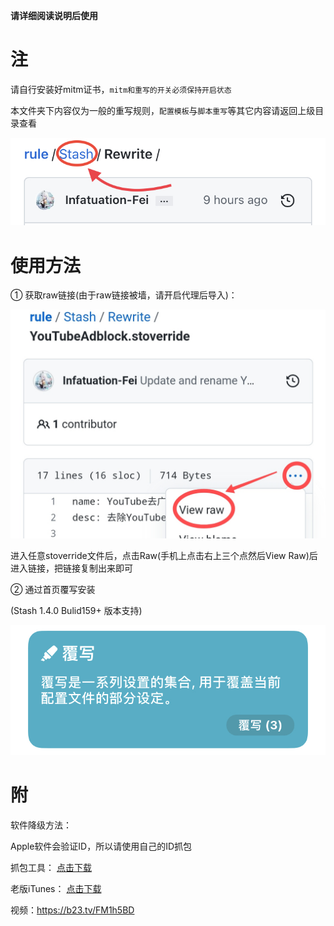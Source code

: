 **请详细阅读说明后使用**

注
===
请自行安装好mitm证书，`mitm和重写的开关必须保持开启状态`

本文件夹下内容仅为一般的重写规则，`配置模板`与`脚本重写`等其它内容请返回上级目录查看

![](https://raw.githubusercontent.com/Infatuation-Fei/explain/main/Picture/jieshi.jpg)

使用方法
===

① 获取raw链接(由于raw链接被墙，请开启代理后导入)：

![](https://raw.githubusercontent.com/Infatuation-Fei/explain/main/Picture/%E8%8E%B7%E5%8F%96Raw%E9%93%BE%E6%8E%A5.jpg)

进入任意stoverride文件后，点击Raw(手机上点击右上三个点然后View Raw)后进入链接，把链接复制出来即可

② 通过首页覆写安装

(Stash 1.4.0 Bulid159+ 版本支持)

![](https://raw.githubusercontent.com/Infatuation-Fei/explain/main/Picture/fuxie.jpg)

附
=

  软件降级方法：
 
  Apple软件会验证ID，所以请使用自己的ID抓包
 
  抓包工具：
  [点击下载](https://raw.githubusercontent.com/Semporia/TikTok-Unlock/master/iOS%E6%8A%93%E5%8C%85/iOS%E6%97%A7%E7%89%88%E5%BA%94%E7%94%A8%E4%B8%8B%E8%BD%BDv5.1.exe)

  老版iTunes：
  [点击下载](https://secure-appldnld.apple.com/itunes12/091-87819-20180912-69177170-B085-11E8-B6AB-C1D03409AD2A6/iTunes64Setup.exe)

  视频：https://b23.tv/FM1h5BD
